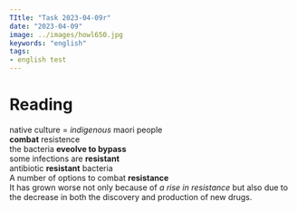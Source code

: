 ```yaml
---
TItle: "Task 2023-04-09r"
date: "2023-04-09"
image: ../images/howl650.jpg
keywords: "english"
tags:
- english test
---
```

#  Reading 
native culture = *indigenous* maori people  
**combat** resistence  
the bacteria **eveolve to bypass**  
some infections are **resistant**  
antibiotic **resistant** bacteria  
A number of options to combat **resistance**  
It has grown worse not only because of *a rise in resistance* but also due to the decrease in both the discovery and production of new drugs.  


